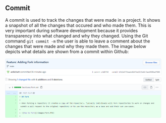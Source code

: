 ## Commit 

A commit is used to track the changes that were made in a project. It shows a snapshot of all the changes that occured and who made them. This is very important during software development because it provides transparency into what changed and why they changed. Using the Git command `git commit -m` the user is able to leave a comment about the changes that were made and why they made them. The image below depicts what details are shown from a commit within Github: 

![Git Commit](/images/gitCommit.PNG)

